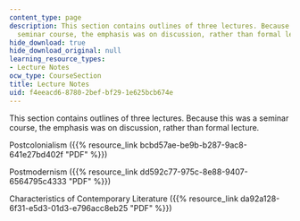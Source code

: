 ```yaml
---
content_type: page
description: This section contains outlines of three lectures. Because this was a
  seminar course, the emphasis was on discussion, rather than formal lecture.
hide_download: true
hide_download_original: null
learning_resource_types:
- Lecture Notes
ocw_type: CourseSection
title: Lecture Notes
uid: f4eeacd6-8780-2bef-bf29-1e625bcb674e
---
```


This section contains outlines of three lectures. Because this was a seminar course, the emphasis was on discussion, rather than formal lecture.

Postcolonialism ({{% resource_link bcbd57ae-be9b-b287-9ac8-641e27bd402f "PDF" %}})

Postmodernism ({{% resource_link dd592c77-975c-8e88-9407-6564795c4333 "PDF" %}})

Characteristics of Contemporary Literature ({{% resource_link da92a128-6f31-e5d3-01d3-e796acc8eb25 "PDF" %}})